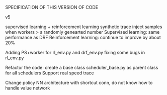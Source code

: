 SPECIFICATION OF THIS VERSION OF CODE

v5

supervised learning + reinforcement learning
synthetic trace
inject samples when workers > a randomly genearted number
Supervised learning: same performance as DRF
Reinforcement learning: continue to improve by about 20%

Adding PS+worker for rl_env.py and drf_env.py
fixing some bugs in rl_env.py

Refactor the code: create a base class scheduler_base.py as parent class for all schedulers
Support real speed trace

Change policy NN architecture with shortcut conn, do not know how to handle value network
